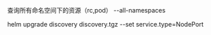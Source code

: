  查询所有命名空间下的资源（rc,pod）  --all-namespaces



helm upgrade discovery discovery.tgz --set service.type=NodePort
